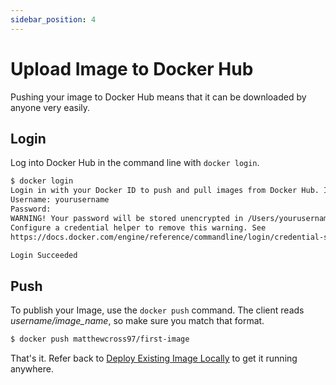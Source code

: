 ```yaml
---
sidebar_position: 4
---
```


# Upload Image to Docker Hub

Pushing your image to Docker Hub means that it can be downloaded by anyone very easily.

## Login

Log into Docker Hub in the command line with `docker login`.

```bash
$ docker login
Login in with your Docker ID to push and pull images from Docker Hub. If you do not have a Docker ID, head over to https://hub.docker.com to create one.
Username: yourusername
Password:
WARNING! Your password will be stored unencrypted in /Users/yourusername/.docker/config.json
Configure a credential helper to remove this warning. See
https://docs.docker.com/engine/reference/commandline/login/credential-store

Login Succeeded
```

## Push

To publish your Image, use the `docker push` command. The client reads *username/image_name*, so make sure you match that format.

```bash
$ docker push matthewcross97/first-image
```

That's it. Refer back to [Deploy Existing Image Locally](02-deploy-existing-image-locally.md) to get it running anywhere.